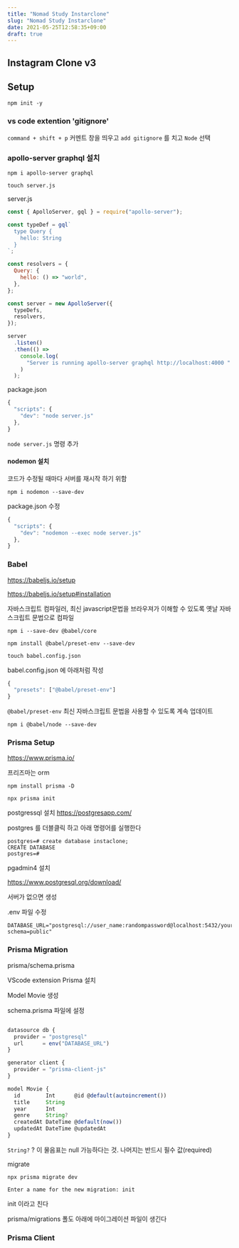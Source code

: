 ```yaml
---
title: "Nomad Study Instarclone"
slug: "Nomad Study Instarclone"
date: 2021-05-25T12:58:35+09:00
draft: true
---
```


## Instagram Clone v3

## Setup

`npm init -y`

### vs code extention 'gitignore'

`command + shift + p` 커멘트 창을 띄우고 `add gitignore` 를 치고 `Node` 선택

### apollo-server graphql 설치

`npm i apollo-server graphql`

`touch server.js`

server.js

```javascript
const { ApolloServer, gql } = require("apollo-server");

const typeDef = gql`
  type Query {
    hello: String
  }
`;

const resolvers = {
  Query: {
    hello: () => "world",
  },
};

const server = new ApolloServer({
  typeDefs,
  resolvers,
});

server
  .listen()
  .then(() =>
    console.log(
      "Server is running apollo-server graphql http://localhost:4000 "
    )
  );
```

package.json

```javascript
{
  "scripts": {
    "dev": "node server.js"
  },
}

```

`node server.js` 명령 추가

#### nodemon 설치

코드가 수정될 때마다 서버를 재시작 하기 위함

`npm i nodemon --save-dev`

package.json 수정

```javascript
{
  "scripts": {
    "dev": "nodemon --exec node server.js"
  },
}

```

### Babel

https://babeljs.io/setup

https://babeljs.io/setup#installation

자바스크립트 컴파일러, 최신 javascript문법을 브라우져가 이해할 수 있도록 옛날 자바스크립트 문법으로 컴파일

`npm i --save-dev @babel/core`

`npm install @babel/preset-env --save-dev`

`touch babel.config.json`

babel.config.json 에 아래처럼 작성

```javascript
{
  "presets": ["@babel/preset-env"]
}
```

`@babel/preset-env` 최신 자바스크립트 문법을 사용할 수 있도록 계속 업데이트

`npm i @babel/node --save-dev`

### Prisma Setup

https://www.prisma.io/

프리즈마는 orm

`npm install prisma -D`

`npx prisma init`

postgressql 설치 https://postgresapp.com/

postgres 를 더블클릭 하고 아래 명령어를 실행한다

```
postgres=# create database instaclone;
CREATE DATABASE
postgres=#

```

pgadmin4 설치

https://www.postgresql.org/download/

서버가 없으면 생성

.env 파일 수정

```
DATABASE_URL="postgresql://user_name:randompassword@localhost:5432/your_db_name_maybe_instaclone?schema=public"
```

### Prisma Migration

prisma/schema.prisma

VScode extension Prisma 설치

Model Movie 생성

schema.prisma 파일에 설정

```javascript

datasource db {
  provider = "postgresql"
  url      = env("DATABASE_URL")
}

generator client {
  provider = "prisma-client-js"
}

model Movie {
  id        Int      @id @default(autoincrement())
  title     String
  year      Int
  genre     String?
  createdAt DateTime @default(now())
  updatedAt DateTime @updatedAt
}
```

`String?` ? 이 물음표는 null 가능하다는 것. 나머지는 반드시 필수 값(required)

migrate

`npx prisma migrate dev`

```
Enter a name for the new migration: init
```

init 이라고 친다

prisma/migrations 폴도 아래에 마이그레이션 파일이 생긴다

### Prisma Client

